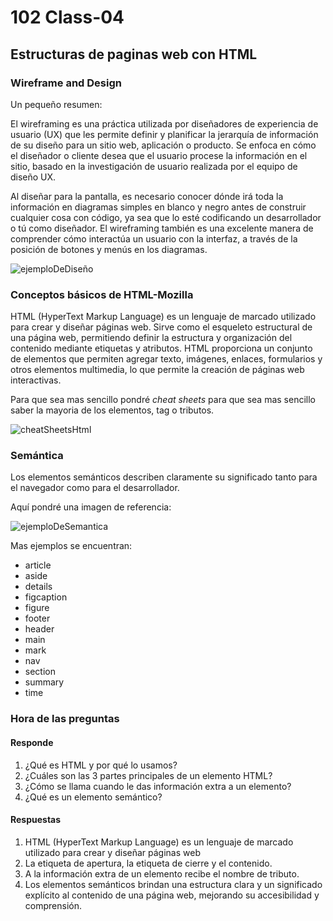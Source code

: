 # 102 Class-04

## Estructuras de paginas web con HTML

### Wireframe and Design

Un pequeño resumen:

El wireframing es una práctica utilizada por diseñadores de experiencia de usuario (UX) que les permite definir y planificar la jerarquía de información de su diseño para un sitio web, aplicación o producto. Se enfoca en cómo el diseñador o cliente desea que el usuario procese la información en el sitio, basado en la investigación de usuario realizada por el equipo de diseño UX.

Al diseñar para la pantalla, es necesario conocer dónde irá toda la información en diagramas simples en blanco y negro antes de construir cualquier cosa con código, ya sea que lo esté codificando un desarrollador o tú como diseñador. El wireframing también es una excelente manera de comprender cómo interactúa un usuario con la interfaz, a través de la posición de botones y menús en los diagramas.

![ejemploDeDiseño](https://d3mm2s9r15iqcv.cloudfront.net/en/wp-content/uploads/old-blog-uploads/versions/samuel-student-wireframe---x----972-715x---.png)

### Conceptos básicos de HTML-Mozilla

HTML (HyperText Markup Language) es un lenguaje de marcado utilizado para crear y diseñar páginas web. Sirve como el esqueleto estructural de una página web, permitiendo definir la estructura y organización del contenido mediante etiquetas y atributos. HTML proporciona un conjunto de elementos que permiten agregar texto, imágenes, enlaces, formularios y otros elementos multimedia, lo que permite la creación de páginas web interactivas.

Para que sea mas sencillo pondré *cheat sheets* para que sea mas sencillo saber la mayoria de los elementos, tag o tributos.

![cheatSheetsHtml](https://i0.wp.com/javaconceptoftheday.com/wp-content/uploads/2021/12/HTMLCheatSheet.png?resize=1027%2C1149&ssl=1)

### Semántica

Los elementos semánticos describen claramente su significado tanto para el navegador como para el desarrollador.

Aquí pondré una imagen de referencia:

![ejemploDeSemantica](https://runestone.academy/ns/books/published/webfundamentals/_images/img_sem_elements.gif)

Mas ejemplos se encuentran:

- article
- aside
- details
- figcaption
- figure
- footer
- header
- main
- mark
- nav
- section
- summary
- time

### Hora de las preguntas

#### Responde

1. ¿Qué es HTML y por qué lo usamos?
1. ¿Cuáles son las 3 partes principales de un elemento HTML?
1. ¿Cómo se llama cuando le das información extra a un elemento?
1. ¿Qué es un elemento semántico?

#### Respuestas

1. HTML (HyperText Markup Language) es un lenguaje de marcado utilizado para crear y diseñar páginas web
1. La etiqueta de apertura, la etiqueta de cierre y el contenido.
1. A la información extra de un elemento recibe el nombre de tributo.
1. Los elementos semánticos brindan una estructura clara y un significado explícito al contenido de una página web, mejorando su accesibilidad y comprensión.

